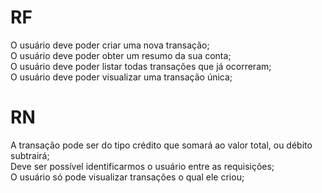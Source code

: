 # RF
 O usuário deve poder criar uma nova transação;  
 O usuário deve poder obter um resumo da sua conta;  
 O usuário deve poder listar todas transações que já ocorreram;  
 O usuário deve poder visualizar uma transação única;  

 # RN
 A transação pode ser do tipo crédito que somará ao valor total, ou débito subtrairá;  
 Deve ser possível identificarmos o usuário entre as requisições;  
 O usuário só pode visualizar transações o qual ele criou;  
